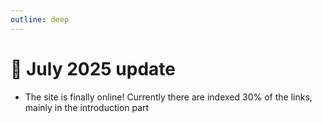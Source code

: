```yaml
---
outline: deep
---
```


# 🌟 July 2025 update

- The site is finally online! Currently there are indexed 30% of the links, mainly in the introduction part
